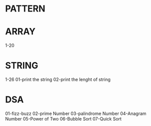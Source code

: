 # PATTERN

# ARRAY

1-20

# STRING

1-26
01-print the string
02-print the lenght of string

# DSA

01-fizz-buzz
02-prime Number
03-palindrome Number
04-Anagram Number
05-Power of Two
06-Bubble Sort
07-Quick Sort
